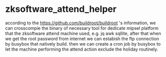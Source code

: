 # zksoftware_attend_helper
according to the https://github.com/buildroot/buildroot 's information, we can crosscompie the binary of necessary tool for dedicate mipsel platform that the zksoftware attend machine used, e.g. jq awk sqllite, after that when we get the root password from internet we can estabish the ftp connection by busybox that natively build. then we can create a cron job by busybox to let the machine performing the attend action exclude the holiday routinely.
